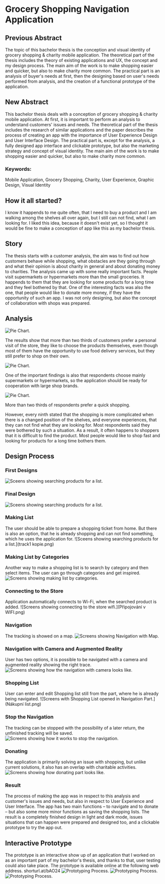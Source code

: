 <!-- Add an *optional* hero image to provide visual context. -->

# Grocery Shopping Navigation Application

## Previous Abstract
The topic of this bachelor thesis is the conception and visual identity of grocery shopping & charity mobile application. The theoretical part of the thesis includes the theory of existing applications and UX, the concept and my design process. The main aim of the work is to make shopping easier and quicker, but also to make charity more common. The practical part is an analysis of buyer's needs at first, then the designing based on user's needs performed from analysis, and the creation of a functional prototype of the application. 

## New Abstract
This bachelor thesis deals with a conception of grocery shopping & charity mobile application. At first, it is important to perform an analysis to understand customers' issues and needs. The theoretical part of the thesis includes the research of similar applications and the paper describes the process of creating an app with the importance of User Experience Design and User Interface Design. The practical part is, except for the analysis, a fully designed app interface and clickable prototype, but also the marketing strategy and concept of visual identity. The main aim of the work is to make shopping easier and quicker, but also to make charity more common.

### Keywords: 
Mobile Application, Grocery Shopping, Charity, User Experience, Graphic Design, Visual Identity

## How it all started?
I know it happends to me quite often, that I need to buy a product and I am walking among the shelves all over again, but I still can not find, what I am looking for. I liked this idea, because it doesn't exist yet, so I thought it would be fine to make a conception of app like this as my bachelor thesis.

## Story
The thesis starts with a customer analysis, the aim was to find out how customers behave while shopping, what obstacles are they going through and what their opinion is about charity in general and about donating money to charities. The analysis came up with some really important facts. People visit supermarkets or hypermarkets more than the small groceries. It happends to them that they are looking for some products for a long time and they feel bothered by that. One of the interesting facts was also the one, that people would like to donate more money, if they have the opportunity of such an app. I was not only designing, but also the concept of collaboration with shops was prepared.

## Analysis
![Pie Chart.](Graph1.jpg)

The results show that more than two thirds of customers prefer a personal visit of the store, they like to choose the products themselves, even though most of them have the opportunity to use food delivery services, but they still prefer to shop on their own.

![Pie Chart.](Graph2.jpg)

One of the important findings is also that respondents choose mainly supermarkets or hypermarkets, so the application should be ready for cooperation with large shop brands.

![Pie Chart.](Graph3.jpg)

More than two thirds of respondents prefer a quick shopping.

However, every ninth stated that the shopping is more complicated when there is a changed position of the shelves, and everyone experiences, that they can not find what they are looking for. Most respondents said they were bothered by such a situation. As a result, it often happens to shoppers that it is difficult to find the product. Most people would like to shop fast and looking for products for a long time bothers them.

## Design Process
### First Designs
![Sceens showing searching products for a list.](first-design.png)

### Final Design
![Sceens showing searching products for a list.](final-design.png)

### Making List
The user should be able to prepare a shopping ticket from home. But there is also an option, that he is already shopping and can not find something, which he uses the application for. 
![Sceens showing searching products for a list.](track1 kopie.png)

### Making List by Categories
Another way to make a shopping list is to search by category and then select items. The user can go through categories and get inspired.
![Screens showing making list by categories.](Kategorie2.png)

### Connecting to the Store
Application automatically connects to Wi-Fi, when the searched product is added.
![Screens showing connecting to the store wifi.](Připojování v WIFI.png)

### Navigation
The tracking is showed on a map.
![Screens showing Navigation with Map.](Mapa.png)

### Navigation with Camera and Augmented Reality
User has two options, it is possible to be navigated with a camera and augmented reality showing the right trace.
![Screens showing how the navigation with camera looks like.](Kamera.png)

### Shopping List
User can enter and edit Shopping list still from the part, where he is already being navigated.
![Screens with Shopping List opened in Navigation Part.](Nákupní list.png)

### Stop the Navigation
The tracking can be stopped with the possibility of a later return, the unfinished tracking will be saved.
![Screens showing how it works to stop the navigation.](Prerušit.png)

### Donating
The application is primarily solving an issue with shopping, but unlike current solutions, it also has an overlap with charitable activities.
![Screens showing how donating part looks like.](Přispívání.png)

### Result
The process of making the app was in respect to this analysis and customer's issues and needs, but also in respect to User Experience and User Interface. The app has two main functions – to navigate and to donate – but also some more minor functions as saving the shopping lists. The result is a completely finished design in light and dark mode, issues situations that can happen were prepared and designed too, and a clickable prototype to try the app out.

## Interactive Prototype
The prototype is an interactive show up of an application that I worked on as an important part of my bachelor's thesis, and thanks to that, user testing could also take place. The prototype is available online at the following web address.
shorturl.at/bAO24
![Prototyping Process.](prototyping.png)
![Prototyping Process.](prototyping1.png)
![Prototyping Process.](prototyping2.png)

